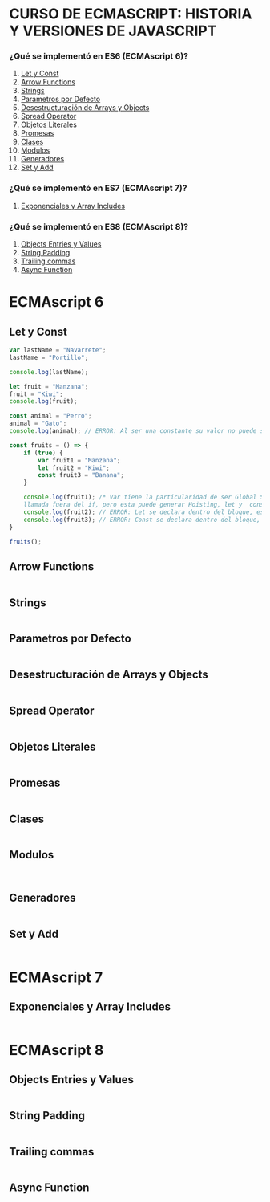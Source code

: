 # CURSO DE ECMASCRIPT: HISTORIA Y VERSIONES DE JAVASCRIPT
### ¿Qué se implementó en ES6 (ECMAscript 6)?
1. <a href='#let-y-const'>Let y Const</a>
1. [Arrow Functions](#arrow-function)
1. [Strings](#strings)
4. [Parametros por Defecto](#default-params)
5. [Desestructuración de Arrays y Objects](#destructuring-arrays-objects)
6. [Spread Operator](#spread-operator)
7. [Objetos Literales](#object-literals)
8. [Promesas](#promises)
9. [Clases](#class)
10. [Modulos](#modules)
11. [Generadores](#generators)
12. [Set y Add](#set-and-add)

### ¿Qué se implementó en ES7 (ECMAscript 7)?
1. [Exponenciales y Array Includes](#exponentials-and-array-includes)

### ¿Qué se implementó en ES8 (ECMAscript 8)?
1. [Objects Entries y Values](#objects-entries-and-values)
2. [String Padding](#string-padding)
3. [Trailing commas](#trailing-commas)
4. [Async Function](#async-function)

# ECMAscript 6
## Let y Const
```javascript
var lastName = "Navarrete";
lastName = "Portillo";

console.log(lastName);

let fruit = "Manzana";
fruit = "Kiwi";
console.log(fruit);

const animal = "Perro";
animal = "Gato";
console.log(animal); // ERROR: Al ser una constante su valor no puede ser reasignado

const fruits = () => {
    if (true) {
        var fruit1 = "Manzana";
        let fruit2 = "Kiwi";
        const fruit3 = "Banana";
    }

    console.log(fruit1); /* Var tiene la particularidad de ser Global Scope, por ende, esta puede ser
    llamada fuera del if, pero esta puede generar Hoisting, let y  const no. */
    console.log(fruit2); // ERROR: Let se declara dentro del bloque, es decir, block scope
    console.log(fruit3); // ERROR: Const se declara dentro del bloque, es decir, block scope
}

fruits();
```
## Arrow Functions
```javascript

```
## Strings
```javascript

```
## Parametros por Defecto
```javascript

```
## Desestructuración de Arrays y Objects
```javascript

```
## Spread Operator
```javascript

```
## Objetos Literales
```javascript

```
## Promesas
```javascript

```
## Clases
```javascript

```
## Modulos
```javascript

```
```javascript

```
## Generadores
```javascript

```
## Set y Add
```javascript

```

# ECMAscript 7
## Exponenciales y Array Includes
```javascript

```

# ECMAscript 8
## Objects Entries y Values
```javascript

```
## String Padding
```javascript

```
## Trailing commas
```javascript

```
## Async Function
```javascript

```
